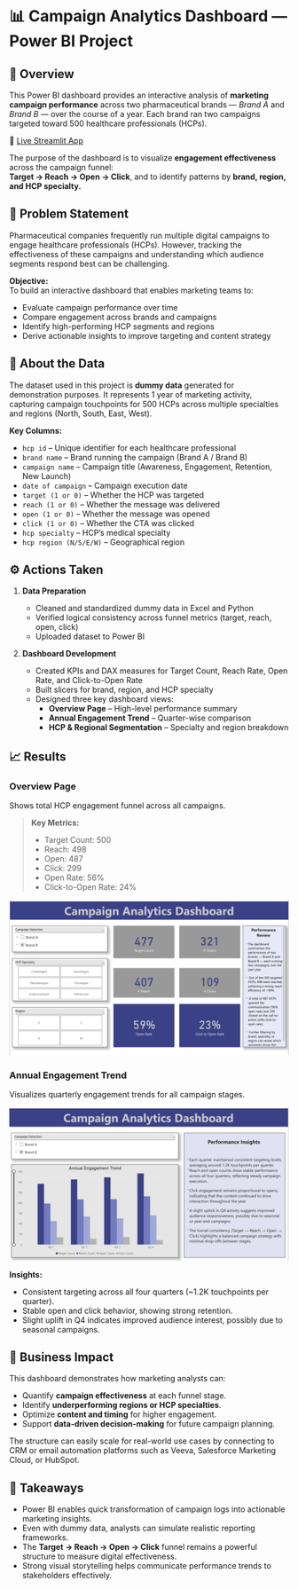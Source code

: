 # 📊 Campaign Analytics Dashboard — Power BI Project  

## 🧩 Overview  
This Power BI dashboard provides an interactive analysis of **marketing campaign performance** across two pharmaceutical brands — *Brand A* and *Brand B* — over the course of a year. Each brand ran two campaigns targeted toward 500 healthcare professionals (HCPs).  

🔗 [Live Streamlit App](https://edk6vdhpapptpyv2fxgjdmf.streamlit.app/)

The purpose of the dashboard is to visualize **engagement effectiveness** across the campaign funnel:  
**Target → Reach → Open → Click**, and to identify patterns by **brand, region, and HCP specialty.**

## 🎯 Problem Statement  
Pharmaceutical companies frequently run multiple digital campaigns to engage healthcare professionals (HCPs). However, tracking the effectiveness of these campaigns and understanding which audience segments respond best can be challenging.  

**Objective:**  
To build an interactive dashboard that enables marketing teams to:
- Evaluate campaign performance over time  
- Compare engagement across brands and campaigns  
- Identify high-performing HCP segments and regions  
- Derive actionable insights to improve targeting and content strategy  

## 📂 About the Data  
The dataset used in this project is **dummy data** generated for demonstration purposes. It represents 1 year of marketing activity, capturing campaign touchpoints for 500 HCPs across multiple specialties and regions (North, South, East, West).  

**Key Columns:**
- `hcp id` – Unique identifier for each healthcare professional  
- `brand name` – Brand running the campaign (Brand A / Brand B)  
- `campaign name` – Campaign title (Awareness, Engagement, Retention, New Launch)  
- `date of campaign` – Campaign execution date  
- `target (1 or 0)` – Whether the HCP was targeted  
- `reach (1 or 0)` – Whether the message was delivered  
- `open (1 or 0)` – Whether the message was opened  
- `click (1 or 0)` – Whether the CTA was clicked  
- `hcp specialty` – HCP’s medical specialty  
- `hcp region (N/S/E/W)` – Geographical region  

## ⚙️ Actions Taken  
1. **Data Preparation**
   - Cleaned and standardized dummy data in Excel and Python  
   - Verified logical consistency across funnel metrics (target, reach, open, click)  
   - Uploaded dataset to Power BI  

2. **Dashboard Development**
   - Created KPIs and DAX measures for Target Count, Reach Rate, Open Rate, and Click-to-Open Rate  
   - Built slicers for brand, region, and HCP specialty  
   - Designed three key dashboard views:
     - **Overview Page** – High-level performance summary  
     - **Annual Engagement Trend** – Quarter-wise comparison  
     - **HCP & Regional Segmentation** – Specialty and region breakdown  

## 📈 Results  

### **Overview Page**
Shows total HCP engagement funnel across all campaigns.  
> **Key Metrics:**  
> - Target Count: 500  
> - Reach: 498  
> - Open: 487  
> - Click: 299  
> - Open Rate: 56%  
> - Click-to-Open Rate: 24%  

![Overview](Overview.png)

### **Annual Engagement Trend**
Visualizes quarterly engagement trends for all campaign stages.  

![Annual Trend](Trend.png) 

**Insights:**
- Consistent targeting across all four quarters (~1.2K touchpoints per quarter).  
- Stable open and click behavior, showing strong retention.  
- Slight uplift in Q4 indicates improved audience interest, possibly due to seasonal campaigns.  

## 💼 Business Impact  
This dashboard demonstrates how marketing analysts can:
- Quantify **campaign effectiveness** at each funnel stage.  
- Identify **underperforming regions or HCP specialties**.  
- Optimize **content and timing** for higher engagement.  
- Support **data-driven decision-making** for future campaign planning.  

The structure can easily scale for real-world use cases by connecting to CRM or email automation platforms such as Veeva, Salesforce Marketing Cloud, or HubSpot.

## 🧠 Takeaways  
- Power BI enables quick transformation of campaign logs into actionable marketing insights.  
- Even with dummy data, analysts can simulate realistic reporting frameworks.  
- The **Target → Reach → Open → Click** funnel remains a powerful structure to measure digital effectiveness.  
- Strong visual storytelling helps communicate performance trends to stakeholders effectively.  

